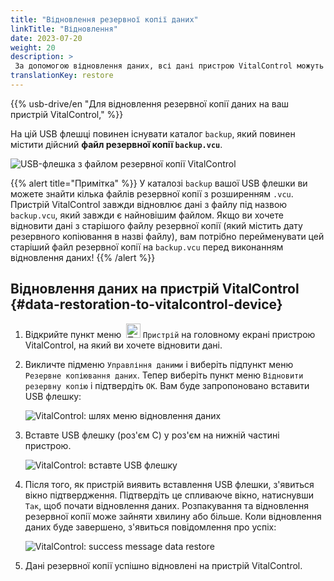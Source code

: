 ```yaml
---
title: "Відновлення резервної копії даних"
linkTitle: "Відновлення"
date: 2023-07-20
weight: 20
description: >
 За допомогою відновлення даних, всі дані пристрою VitalControl можуть бути відновлені на іншому пристрої за допомогою файлу резервної копії.
translationKey: restore
---
```

{{% usb-drive/en "Для відновлення резервної копії даних на ваш пристрій VitalControl," %}}

На цій USB флешці повинен існувати каталог `backup`, який повинен містити дійсний **файл резервної копії `backup.vcu`**.

![USB-флешка з файлом резервної копії VitalControl](../images/backup-file.png "USB-флешка з файлом резервної копії")

{{% alert title="Примітка" %}}
У каталозі `backup` вашої USB флешки ви можете знайти кілька файлів резервної копії з розширенням `.vcu`. Пристрій VitalControl завжди відновлює дані з файлу під назвою `backup.vcu`, який завжди є найновішим файлом. Якщо ви хочете відновити дані з старішого файлу резервної копії (який містить дату резервного копіювання в назві файлу), вам потрібно перейменувати цей старіший файл резервної копії на `backup.vcu` перед виконанням відновлення даних!
{{% /alert %}}

## Відновлення даних на пристрій VitalControl {#data-restoration-to-vitalcontrol-device}

1. Відкрийте пункт меню &nbsp;<img src="/icons/device.svg" width="23" align="bottom" alt="Пристрій" /> `Пристрій` на головному екрані пристрою VitalControl, на який ви хочете відновити дані.

2. Викличте підменю `Управління даними` і виберіть підпункт меню `Резервне копіювання даних`. Тепер виберіть пункт меню `Відновити резервну копію` і підтвердіть `OK`. Вам буде запропоновано вставити USB флешку:

   ![VitalControl: шлях меню відновлення даних](../images/restore.png "Відновлення з файлу резервної копії")

3. Вставте USB флешку (роз'єм C) у роз'єм на нижній частині пристрою.

   ![VitalControl: вставте USB флешку](/images/firmware/update/plug-in-dual-usb-stick.svg "Вставте USB флешку")

4. Після того, як пристрій виявить вставлення USB флешки, з'явиться вікно підтвердження. Підтвердіть це спливаюче вікно, натиснувши `Так`, щоб почати відновлення даних. Розпакування та відновлення резервної копії може зайняти хвилину або більше. Коли відновлення даних буде завершено, з'явиться повідомлення про успіх:


   ![VitalControl: success message data restore](../images/restore-done.png "Success message data restore")

5. Дані резервної копії успішно відновлені на пристрій VitalControl.
